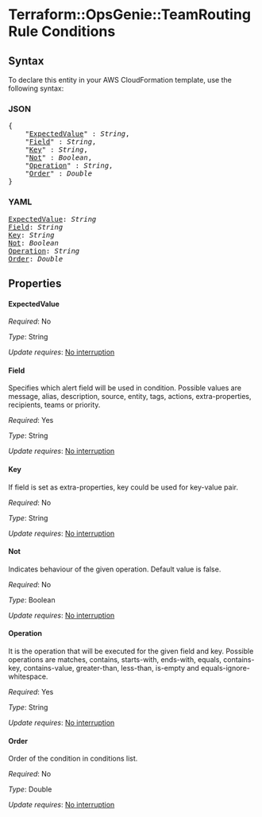# Terraform::OpsGenie::TeamRoutingRule Conditions

## Syntax

To declare this entity in your AWS CloudFormation template, use the following syntax:

### JSON

<pre>
{
    "<a href="#expectedvalue" title="ExpectedValue">ExpectedValue</a>" : <i>String</i>,
    "<a href="#field" title="Field">Field</a>" : <i>String</i>,
    "<a href="#key" title="Key">Key</a>" : <i>String</i>,
    "<a href="#not" title="Not">Not</a>" : <i>Boolean</i>,
    "<a href="#operation" title="Operation">Operation</a>" : <i>String</i>,
    "<a href="#order" title="Order">Order</a>" : <i>Double</i>
}
</pre>

### YAML

<pre>
<a href="#expectedvalue" title="ExpectedValue">ExpectedValue</a>: <i>String</i>
<a href="#field" title="Field">Field</a>: <i>String</i>
<a href="#key" title="Key">Key</a>: <i>String</i>
<a href="#not" title="Not">Not</a>: <i>Boolean</i>
<a href="#operation" title="Operation">Operation</a>: <i>String</i>
<a href="#order" title="Order">Order</a>: <i>Double</i>
</pre>

## Properties

#### ExpectedValue

_Required_: No

_Type_: String

_Update requires_: [No interruption](https://docs.aws.amazon.com/AWSCloudFormation/latest/UserGuide/using-cfn-updating-stacks-update-behaviors.html#update-no-interrupt)

#### Field

Specifies which alert field will be used in condition. Possible values are message, alias, description, source, entity, tags, actions, extra-properties, recipients, teams or priority.

_Required_: Yes

_Type_: String

_Update requires_: [No interruption](https://docs.aws.amazon.com/AWSCloudFormation/latest/UserGuide/using-cfn-updating-stacks-update-behaviors.html#update-no-interrupt)

#### Key

If field is set as extra-properties, key could be used for key-value pair.

_Required_: No

_Type_: String

_Update requires_: [No interruption](https://docs.aws.amazon.com/AWSCloudFormation/latest/UserGuide/using-cfn-updating-stacks-update-behaviors.html#update-no-interrupt)

#### Not

Indicates behaviour of the given operation. Default value is false.

_Required_: No

_Type_: Boolean

_Update requires_: [No interruption](https://docs.aws.amazon.com/AWSCloudFormation/latest/UserGuide/using-cfn-updating-stacks-update-behaviors.html#update-no-interrupt)

#### Operation

It is the operation that will be executed for the given field and key. Possible operations are matches, contains, starts-with, ends-with, equals, contains-key, contains-value, greater-than, less-than, is-empty and equals-ignore-whitespace.

_Required_: Yes

_Type_: String

_Update requires_: [No interruption](https://docs.aws.amazon.com/AWSCloudFormation/latest/UserGuide/using-cfn-updating-stacks-update-behaviors.html#update-no-interrupt)

#### Order

Order of the condition in conditions list.

_Required_: No

_Type_: Double

_Update requires_: [No interruption](https://docs.aws.amazon.com/AWSCloudFormation/latest/UserGuide/using-cfn-updating-stacks-update-behaviors.html#update-no-interrupt)

